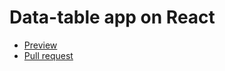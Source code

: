 # Data-table app on React

* [Preview](https://vladikcoder.github.io/data-table-react/)
* [Pull request](https://github.com/vladikcoder/data-table-react/pull/1/files)
